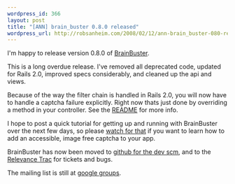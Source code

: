 ```yaml
--- 
wordpress_id: 366
layout: post
title: "[ANN] brain_buster 0.8.0 released"
wordpress_url: http://robsanheim.com/2008/02/12/ann-brain_buster-080-released/
---
```

I'm happy to release version 0.8.0 of <a href="http://opensource.thinkrelevance.com/wiki/BrainBuster" title="BrainBuster - Relevance Open Source - Trac">BrainBuster</a>.  

This is a long overdue release.  I've removed all deprecated code, updated for Rails 2.0, improved specs considerably, and cleaned up the api and views.

Because of the way the filter chain is handled in Rails 2.0, you will now have to handle a captcha failure explicitly.  Right now thats just done by overriding a method in your controller.  See the <a href="http://opensource.thinkrelevance.com/browser/brain_buster/trunk/README">README</a> for more info.

I hope to post a quick tutorial for getting up and running with BrainBuster over the next few days, so please <a href="http://robsanheim.com/feed">watch for that</a> if you want to learn how to add an accessible, image free captcha to your app.

BrainBuster has now been moved to <a href="http://github.com/rsanheim/brain_buster/tree" title="rsanheim's brain_buster at master &mdash; GitHub">github for the dev scm</a>, and to the <a href="http://opensource.thinkrelevance.com/wiki/BrainBuster" title="BrainBuster - Relevance Open Source - Trac">Relevance Trac</a> for tickets and bugs.

The mailing list is still at <a href="http://groups.google.com/group/brainbuster-discuss" title="BrainBuster Discussion | Google Groups">google groups</a>.
